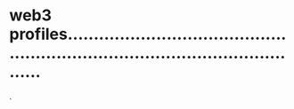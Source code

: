 # web3 profiles.....................................................................................................
.
